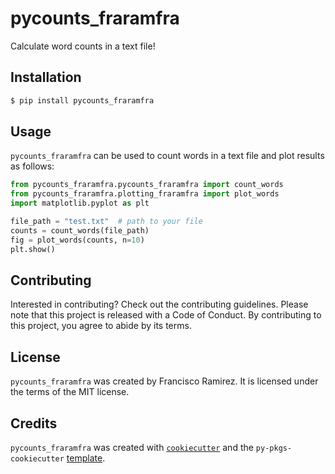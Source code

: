 # pycounts_fraramfra

Calculate word counts in a text file!

## Installation

```bash
$ pip install pycounts_fraramfra
```

## Usage

`pycounts_fraramfra` can be used to count words in a text file and plot results
as follows:

```python
from pycounts_fraramfra.pycounts_fraramfra import count_words
from pycounts_fraramfra.plotting_fraramfra import plot_words
import matplotlib.pyplot as plt

file_path = "test.txt"  # path to your file
counts = count_words(file_path)
fig = plot_words(counts, n=10)
plt.show()
```

## Contributing

Interested in contributing? Check out the contributing guidelines. Please note that this project is released with a Code of Conduct. By contributing to this project, you agree to abide by its terms.

## License

`pycounts_fraramfra` was created by Francisco Ramirez. It is licensed under the terms of the MIT license.

## Credits

`pycounts_fraramfra` was created with [`cookiecutter`](https://cookiecutter.readthedocs.io/en/latest/) and the `py-pkgs-cookiecutter` [template](https://github.com/py-pkgs/py-pkgs-cookiecutter).
